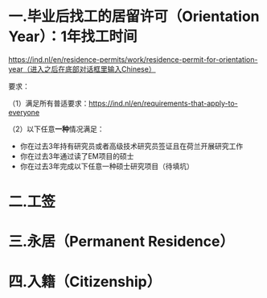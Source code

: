 # 一.毕业后找工的居留许可（Orientation Year）：1年找工时间

https://ind.nl/en/residence-permits/work/residence-permit-for-orientation-year（进入之后在底部对话框里输入Chinese）

要求：

（1）满足所有普适要求：https://ind.nl/en/requirements-that-apply-to-everyone

（2）以下任意**一种**情况满足：

* 你在过去3年持有研究员或者高级技术研究员签证且在荷兰开展研究工作
* 你在过去3年通过读了EM项目的硕士
* 你在过去3年完成以下任意一种硕士研究项目（待填坑）


# 二.工签

# 三.永居（Permanent Residence）

# 四.入籍（Citizenship）

